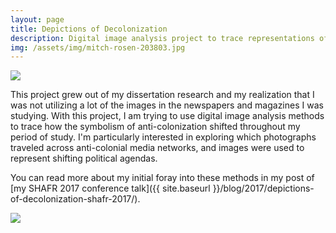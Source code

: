 ```yaml
---
layout: page
title: Depictions of Decolonization
description: Digital image analysis project to trace representations of anti-colonialism, 2017-Present
img: /assets/img/mitch-rosen-203803.jpg
---
```


<img src="{{ site.baseurl }}/assets/img/median_v_brightness_full.jpg" id="project_img" />

This project grew out of my dissertation research and my realization that I was not utilizing a lot of the images in the newspapers and magazines I was studying. With this project, I am trying to use digital image analysis methods to trace how the symbolism of anti-colonization shifted throughout my period of study. I'm particularly interested in exploring which photographs traveled across anti-colonial media networks, and images were used to represent shifting political agendas. 

You can read more about my initial foray into these methods in my post of [my SHAFR 2017 conference talk]({{ site.baseurl }}/blog/2017/depictions-of-decolonization-shafr-2017/).

<img src="{{ site.baseurl }}/assets/img/Plots_of_covers.gif" id="project_img" />
